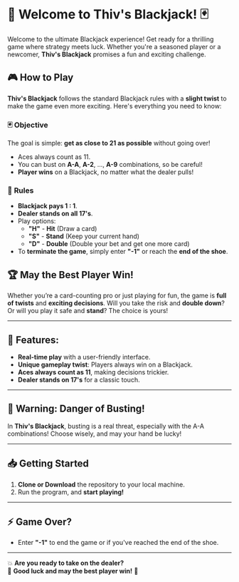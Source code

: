 # 🎉 Welcome to **Thiv's Blackjack**! 🃏

Welcome to the ultimate Blackjack experience! Get ready for a thrilling game where strategy meets luck. Whether you're a seasoned player or a newcomer, **Thiv's Blackjack** promises a fun and exciting challenge.

## 🎮 **How to Play**

**Thiv's Blackjack** follows the standard Blackjack rules with a **slight twist** to make the game even more exciting. Here's everything you need to know:

### 🃏 **Objective**  
The goal is simple: **get as close to 21 as possible** without going over!  
- Aces always count as 11.  
- You can bust on **A-A**, **A-2**, ..., **A-9** combinations, so be careful!  
- **Player wins** on a Blackjack, no matter what the dealer pulls!

### 📜 **Rules**
- **Blackjack pays 1 : 1**.
- **Dealer stands on all 17's**.
- Play options:
  - **"H"** - **Hit** (Draw a card)
  - **"S"** - **Stand** (Keep your current hand)
  - **"D"** - **Double** (Double your bet and get one more card)
- To **terminate the game**, simply enter **"-1"** or reach the **end of the shoe**.

## 🏆 **May the Best Player Win!**

Whether you’re a card-counting pro or just playing for fun, the game is **full of twists** and **exciting decisions**. Will you take the risk and **double down**? Or will you play it safe and **stand**? The choice is yours!

---

## 📝 **Features**:
- **Real-time play** with a user-friendly interface.
- **Unique gameplay twist**: Players always win on a Blackjack.
- **Aces always count as 11**, making decisions trickier.
- **Dealer stands on 17's** for a classic touch.

---

## 🚨 **Warning: Danger of Busting!**
In **Thiv's Blackjack**, busting is a real threat, especially with the A-A combinations! Choose wisely, and may your hand be lucky!

---

## 📥 **Getting Started**

1. **Clone or Download** the repository to your local machine.
2. Run the program, and **start playing!**

---

## ⚡️ **Game Over?** 
- Enter **"-1"** to end the game or if you've reached the end of the shoe.  

---

💥 **Are you ready to take on the dealer?**  
🎉 **Good luck and may the best player win!** 🏅

